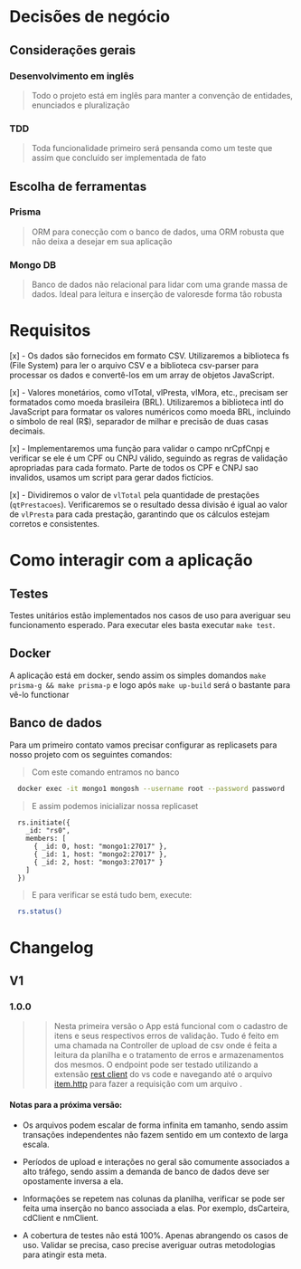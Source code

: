 # Decisões de negócio

## Considerações gerais

### Desenvolvimento em inglês

> Todo o projeto está em inglês para manter a convenção de entidades, enunciados e pluralização

### TDD

> Toda funcionalidade primeiro será pensanda como um teste que assim que concluído ser implementada de fato

## Escolha de ferramentas

### Prisma

> ORM para conecção com o banco de dados, uma ORM robusta que não deixa a desejar em sua aplicação

### Mongo DB

> Banco de dados não relacional para lidar com uma grande massa de dados. Ideal para leitura e inserção de valoresde forma tão robusta


# Requisitos

[x] - Os dados são fornecidos em formato CSV. Utilizaremos a biblioteca fs (File System) para ler o arquivo CSV e a biblioteca csv-parser para processar os dados e convertê-los em um array de objetos JavaScript.

[x] - Valores monetários, como vlTotal, vlPresta, vlMora, etc., precisam ser formatados como moeda brasileira (BRL). Utilizaremos a biblioteca intl do JavaScript para formatar os valores numéricos como moeda BRL, incluindo o símbolo de real (R$), separador de milhar e precisão de duas casas decimais.

[x] - Implementaremos uma função para validar o campo nrCpfCnpj e verificar se ele é um CPF ou CNPJ válido, seguindo as regras de validação apropriadas para cada formato. Parte de todos os CPF e CNPJ sao invalidos, usamos um script para gerar dados fictícios. 

[x] - Dividiremos o valor de `vlTotal` pela quantidade de prestações (`qtPrestacoes`). Verificaremos se o resultado dessa divisão é igual ao valor de `vlPresta` para cada prestação, garantindo que os cálculos estejam corretos e consistentes.

# Como interagir com a aplicação

## Testes

Testes unitários estão implementados nos casos de uso para averiguar seu funcionamento esperado.
Para executar eles basta executar `make test`.

## Docker

A aplicação está em docker, sendo assim os simples domandos `make prisma-g && make prisma-p` e logo após `make up-build` será o bastante para vê-lo functionar

## Banco de dados

Para um primeiro contato vamos precisar configurar as replicasets para nosso projeto com os seguintes comandos:

> Com este comando entramos no banco

```sh 
  docker exec -it mongo1 mongosh --username root --password password
```

> E assim podemos inicializar nossa replicaset

```mongo
  rs.initiate({
    _id: "rs0",
    members: [
      { _id: 0, host: "mongo1:27017" },
      { _id: 1, host: "mongo2:27017" },
      { _id: 2, host: "mongo3:27017" }
    ]
  })

```

> E para verificar se está tudo bem, execute:

```sh 
  rs.status()
```


# Changelog 

## V1

### 1.0.0

>> Nesta primeira versão o App está funcional com o cadastro de itens e seus respectivos erros de validação.
Tudo é feito em uma chamada na Controller de upload de csv onde é feita a leitura da planilha e o tratamento de erros e armazenamentos dos mesmos.
O endpoint pode ser testado utilizando a extensão [rest client](https://marketplace.visualstudio.com/items?itemName=humao.rest-client) do vs code e navegando até o arquivo [item.http](src/http/controllers/items/items.http) para fazer a requisição com um arquivo .

#### Notas para a próxima versão:

 - Os arquivos podem escalar de forma infinita em tamanho, sendo assim transações independentes não fazem sentido em um contexto de larga escala.

 - Períodos de upload e interações no geral são comumente associados a alto tráfego, sendo assim a demanda de banco de dados deve ser opostamente inversa a ela.

 - Informações se repetem nas colunas da planilha, verificar se pode ser feita uma inserção no banco associada a elas. Por exemplo, dsCarteira, cdClient e nmClient.

- A cobertura de testes não está 100%. Apenas abrangendo os casos de uso. Validar se precisa, caso precise averiguar outras metodologias para atingir esta meta.
